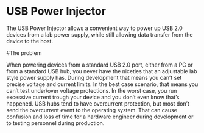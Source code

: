 # USB Power Injector

The USB Power Injector allows a convenient way to power up USB 2.0 devices from a lab power supply, while still allowing data transfer from the device to the host. 

#The problem

When powering devices from a standard USB 2.0 port, either from a PC or from a standard USB hub, you never have the niceties that an adjustable lab style power supply has. 
During development that means you can’t set precise voltage and current limits. In the best case scenario, that means you can’t test under/over voltage protections. 
In the worst case, you run excessive current trough your device and you don’t even know that’s happened.
USB hubs tend to have overcurrent protection, but most don’t send the overcurrent event to the operating system. 
That can cause confusion and loss of time for a hardware engineer during development or to testing personnel during production.  
